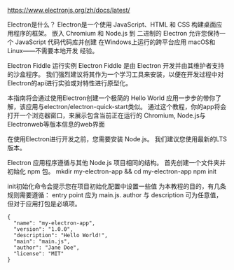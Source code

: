 

https://www.electronjs.org/zh/docs/latest/

Electron是什么？
Electron是一个使用 JavaScript、HTML 和 CSS 构建桌面应用程序的框架。 嵌入 Chromium 和 Node.js 到 二进制的 Electron 允许您保持一个 JavaScript 代码代码库并创建 在Windows上运行的跨平台应用 macOS和Linux——不需要本地开发 经验。

Electron Fiddle 运行实例
Electron Fiddle 是由 Electron 开发并由其维护者支持的沙盒程序。 我们强烈建议将其作为一个学习工具来安装，以便在开发过程中对Electron的api进行实验或对特性进行原型化。


本指南将会通过使用Electron创建一个极简的 Hello World 应用一步步的带你了解，该应用与electron/electron-quick-start类似。
通过这个教程，你的app将会打开一个浏览器窗口，来展示包含当前正在运行的 Chromium, Node.js与 Electronweb等版本信息的web界面


在使用Electron进行开发之前，您需要安装 Node.js。 我们建议您使用最新的LTS版本。

Electron 应用程序遵循与其他 Node.js 项目相同的结构。 首先创建一个文件夹并初始化 npm 包。
mkdir my-electron-app && cd my-electron-app
npm init

init初始化命令会提示您在项目初始化配置中设置一些值 为本教程的目的，有几条规则需要遵循：
entry point 应为 main.js.
author 与 description 可为任意值，但对于应用打包是必填项。
```
{
  "name": "my-electron-app",
  "version": "1.0.0",
  "description": "Hello World!",
  "main": "main.js",
  "author": "Jane Doe",
  "license": "MIT"
}
```
